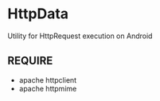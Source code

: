 HttpData
========

Utility for HttpRequest execution on Android

REQUIRE
-------

* apache httpclient
* apache httpmime
